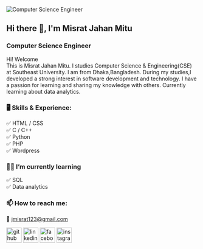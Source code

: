 ![Computer Science Engineer](https://media.licdn.com/dms/image/D5616AQHrjsotInnKVg/profile-displaybackgroundimage-shrink_350_1400/0/1714376650378?e=1720051200&v=beta&t=r2k6o8OkSyjnsso1mRq_9JAX2gvhIGO5WYoaQ086p-s)

## Hi there 👋, I'm Misrat Jahan Mitu
### Computer Science Engineer

Hi! Welcome<br>
This is Misrat Jahan Mitu. I studies Computer Science & Engineering(CSE) at Southeast University. I am from Dhaka,Bangladesh. During my studies,I developed a strong interest in software development and technology. I have a passion for learning and sharing my knowledge with others. Currently learning about data analytics. 



### 🖥️ Skills & Experience:
✅ HTML / CSS <br>
✅ C / C++ <br>
✅ Python <br>
✅ PHP <br>
✅ Wordpress

### 👩‍🏫 I’m currently learning <br> 
✅ SQL <br>
✅ Data analytics <br>

### 📫 How to reach me: 
📧 jmisrat123@gmail.com 


[<img src='https://cdn.jsdelivr.net/npm/simple-icons@3.0.1/icons/github.svg' alt='github' height='40'>](https://github.com/https://github.com/misrat-mitu)  [<img src='https://cdn.jsdelivr.net/npm/simple-icons@3.0.1/icons/linkedin.svg' alt='linkedin' height='40'>](https://www.linkedin.com/in/https://www.linkedin.com/in/misrat-jahan-mitu-201528221?utm_source=share&utm_campaign=share_via&utm_content=profile&utm_medium=android_app/)  [<img src='https://cdn.jsdelivr.net/npm/simple-icons@3.0.1/icons/facebook.svg' alt='facebook' height='40'>](https://www.facebook.com/https://www.facebook.com/misrat.mitu.146)  [<img src='https://cdn.jsdelivr.net/npm/simple-icons@3.0.1/icons/instagram.svg' alt='instagram' height='40'>](https://www.instagram.com/https://www.instagram.com/misrat40?igsh=MWxobGZ6bjl6MXBqYw==/)  

